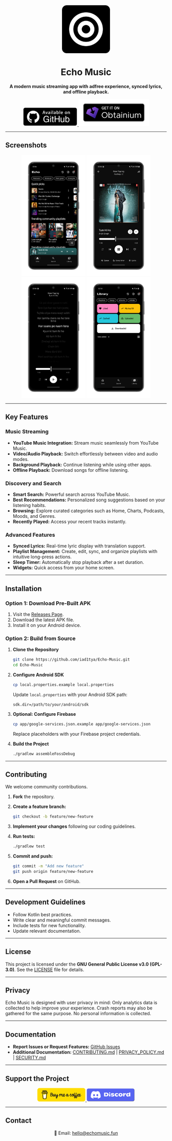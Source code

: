 <div align="center">
  <img src="assets/Echo_github.png" alt="Echo Music Logo" width="150"/>
</div>

<div align="center">
  <h1>Echo Music</h1>
  <p><strong>A modern music streaming app with adfree experience, synced lyrics, and offline playback.</strong></p>
</div>

<div align="center">
  <a href="https://github.com/iad1tya/Echo-Music/releases">
    <img src="assets/github.png" alt="Github Releases" width="170"/>
  </a>
  <a href="https://obtainium.echomusic.fun/">
    <img src="assets/obtainium.png" alt="Add to Obtainium" width="220"/>
  </a>
</div>

---

## Screenshots

<div align="center">
  <img src="assets/Screenshots/sc_1.png" alt="Home Screen" width="200"/>
  <img src="assets/Screenshots/sc_2.png" alt="Music Player" width="200"/>
  <img src="assets/Screenshots/sc_3.png" alt="Playlist Management" width="200"/>
  <img src="assets/Screenshots/sc_4.png" alt="Settings" width="200"/>
</div>

---

## Key Features

### Music Streaming

* **YouTube Music Integration:** Stream music seamlessly from YouTube Music.
* **Video/Audio Playback:** Switch effortlessly between video and audio modes.
* **Background Playback:** Continue listening while using other apps.
* **Offline Playback:** Download songs for offline listening.

### Discovery and Search

* **Smart Search:** Powerful search across YouTube Music.
* **Best Recommendations:** Personalized song suggestions based on your listening habits.
* **Browsing:** Explore curated categories such as Home, Charts, Podcasts, Moods, and Genres.
* **Recently Played:** Access your recent tracks instantly.

### Advanced Features

* **Synced Lyrics:** Real-time lyric display with translation support.
* **Playlist Management:** Create, edit, sync, and organize playlists with intuitive long-press actions.
* **Sleep Timer:** Automatically stop playback after a set duration.
* **Widgets:** Quick access from your home screen.

---

## Installation

### Option 1: Download Pre-Built APK

1. Visit the [Releases Page](https://github.com/iad1tya/Echo-Music/releases/latest).
2. Download the latest APK file.
3. Install it on your Android device.

### Option 2: Build from Source

1. **Clone the Repository**

   ```bash
   git clone https://github.com/iad1tya/Echo-Music.git
   cd Echo-Music
   ```

2. **Configure Android SDK**

   ```bash
   cp local.properties.example local.properties
   ```

   Update `local.properties` with your Android SDK path:

   ```properties
   sdk.dir=/path/to/your/android/sdk
   ```

3. **Optional: Configure Firebase**

   ```bash
   cp app/google-services.json.example app/google-services.json
   ```

   Replace placeholders with your Firebase project credentials.

4. **Build the Project**

   ```bash
   ./gradlew assembleFossDebug
   ```

---

## Contributing

We welcome community contributions.

1. **Fork** the repository.
2. **Create a feature branch:**

   ```bash
   git checkout -b feature/new-feature
   ```
3. **Implement your changes** following our coding guidelines.
4. **Run tests:**

   ```bash
   ./gradlew test
   ```
5. **Commit and push:**

   ```bash
   git commit -m "Add new feature"
   git push origin feature/new-feature
   ```
6. **Open a Pull Request** on GitHub.

---

## Development Guidelines

* Follow Kotlin best practices.
* Write clear and meaningful commit messages.
* Include tests for new functionality.
* Update relevant documentation.

---

## License

This project is licensed under the **GNU General Public License v3.0 (GPL-3.0)**.
See the [LICENSE](LICENSE) file for details.

---

## Privacy

Echo Music is designed with user privacy in mind:
Only analytics data is collected to help improve your experience. Crash reports may also be gathered for the same purpose. No personal information is collected.

---

## Documentation

* **Report Issues or Request Features:** [GitHub Issues](https://github.com/iad1tya/Echo-Music/issues)
* **Additional Documentation:**
  [CONTRIBUTING.md](CONTRIBUTING.md) | [PRIVACY_POLICY.md](PRIVACY_POLICY.md) | [SECURITY.md](SECURITY.md)

---

## Support the Project
<div align="center">
  <a href="https://buymeacoffee.com/iad1tya">
    <img src="assets/bmac.png" alt="Buy Me a Coffee" width="150"/>
  </a>
  <a href="https://discord.gg/eNFNHaWN97">
    <img src="assets/discord.png" alt="Discord Community" width="150"/>
  </a>
</div>

---

## Contact

<div align="center">
  <p>📧 Email: <a href="mailto:hello@echomusic.fun">hello@echomusic.fun</a></p>
</div>
